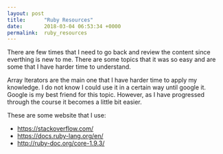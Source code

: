 ```yaml
---
layout: post
title:      "Ruby Resources"
date:       2018-03-04 06:53:34 +0000
permalink:  ruby_resources
---
```



There are few times that I need to go back and review the content since everthing is new to me. There are some topics that it was so easy and are some that I have harder time to understand. 

Array Iterators are the main one that I have harder time to apply my knowledge. I do not know I could use it in a certain way until google it. Google is my best friend for this topic. However, as I have progressed through the course it becomes a little bit easier. 

These are some website that I use:

* https://stackoverflow.com/
* https://docs.ruby-lang.org/en/
* http://ruby-doc.org/core-1.9.3/
